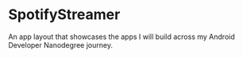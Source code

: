 # SpotifyStreamer
An app layout that showcases the apps I will build across my Android Developer Nanodegree journey.
